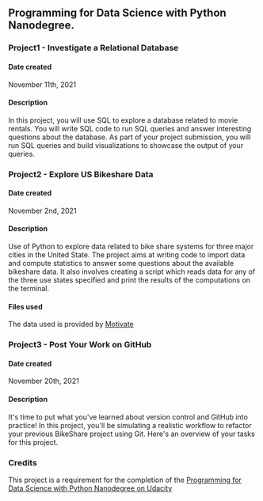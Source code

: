 ## Programming for Data Science with Python Nanodegree.

### Project1 - Investigate a Relational Database
#### Date created
November 11th, 2021

#### Description
In this project, you will use SQL to explore a database related to movie rentals. You will write SQL code to run SQL queries and answer interesting questions about the database. As part of your project submission, you will run SQL queries and build visualizations to showcase the output of your queries.

### Project2 - Explore US Bikeshare Data
#### Date created
November 2nd, 2021

#### Description
Use of Python to explore data related to bike share systems for three major cities in the United State. The project aims at writing code to import data and compute statistics to answer some questions about the available bikeshare data. It also involves creating a script which reads data for any of the three use states specified and print the results of the computations on the terminal.

#### Files used
The data used is provided by [Motivate](https://www.motivateco.com/)

### Project3 - Post Your Work on GitHub
#### Date created
November 20th, 2021

#### Description
It's time to put what you've learned about version control and GitHub into practice! In this project, you'll be simulating a realistic workflow to refactor your previous BikeShare project using Git. Here's an overview of your tasks for this project.

### Credits
This project is a requirement for the completion of the [Programming for Data Science with Python Nanodegree on Udacity](https://www.udacity.com/course/programming-for-data-science-nanodegree--nd104)
